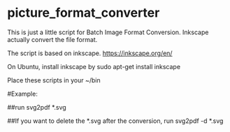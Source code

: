 # picture_format_converter

This is just a little script for Batch Image Format Conversion. Inkscape actually convert the file format.

The script is based on inkscape.
https://inkscape.org/en/

On Ubuntu, install inkscape by 
sudo apt-get install inkscape


Place these scripts in your ~/bin

#Example: 

##run 
svg2pdf *.svg


##If you want to delete the *.svg after the conversion, run 
svg2pdf -d *.svg

